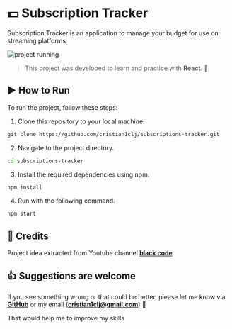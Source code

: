 # 💵 Subscription Tracker

Subscription Tracker is an application to manage your budget for use on streaming platforms.

![project running](https://drive.google.com/uc?export=view&id=1CAwpAqyFs7aRezlKiuJakJFMSybNXn19)

> This project was developed to learn and practice with **React**. 📖

## ▶️ How to Run

To run the project, follow these steps:

1. Clone this repository to your local machine.

```bash
git clone https://github.com/cristian1clj/subscriptions-tracker.git
```


2. Navigate to the project directory.

```bash
cd subscriptions-tracker
```


3. Install the required dependencies using npm.

```bash
npm install
```


4. Run with the following command.

```bash
npm start
```

## 🙏 Credits
Project idea extracted from Youtube channel [**black code**](https://www.youtube.com/@blackcode2)

## 👍 Suggestions are welcome
If you see something wrong or that could be better, please let me know via [**GitHub**](https://github.com/cristian1clj) or my email (**cristian1clj@gmail.com**) 🙏

That would help me to improve my skills